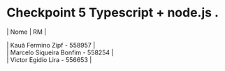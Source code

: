 # Checkpoint 5 Typescript + node.js .

| Nome | RM | 

| Kauã Fermino Zipf - 558957 |  
| Marcelo Siqueira Bonfim - 558254 |  
| Victor Egidio Lira - 556653 |  
